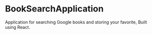 # BookSearchApplication
Application for searching Google books and storing your favorite, Built using React.

